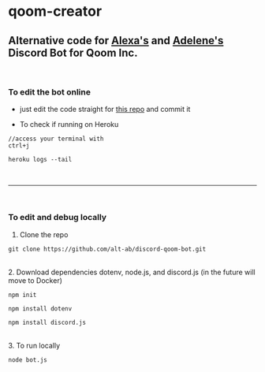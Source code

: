 # qoom-creator
## Alternative code for [Alexa's](https://github.com/alt-ab) and [Adelene's](https://github.com/jenybear) Discord Bot for Qoom Inc.
<br>

### To edit the bot online 

- just edit the code straight for [this repo](https://github.com/alt-ab/discord-qoom-bot) and commit it

- To check if running on Heroku

```
//access your terminal with 
ctrl+j

heroku logs --tail
```

<br>

---

<br>

### To edit and debug locally

1. Clone the repo
```
git clone https://github.com/alt-ab/discord-qoom-bot.git
```

<br>
2. Download dependencies dotenv, node.js, and discord.js (in the future will move to Docker)

```
npm init

npm install dotenv

npm install discord.js

```

<br>
3. To run locally 

```
node bot.js
```

